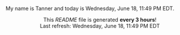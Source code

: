 My name is Tanner and today is Wednesday, June 18, 11:49 PM EDT.

<p align="center">This <i>README</i> file is generated <b>every 3 hours</b>!</br>Last refresh: Wednesday, June 18, 11:49 PM EDT<br /></p>
